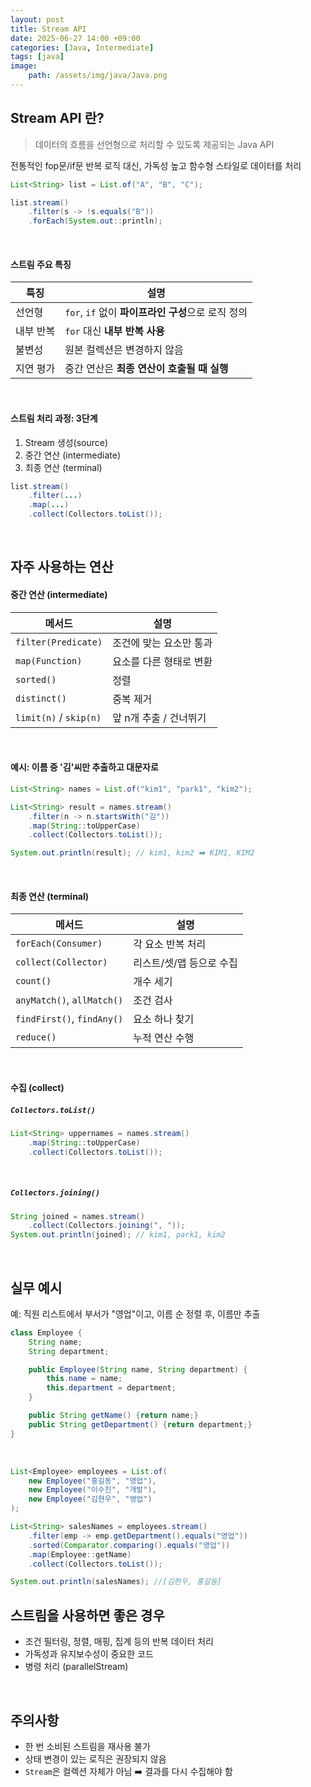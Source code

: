```yaml
---
layout: post
title: Stream API
date: 2025-06-27 14:00 +09:00
categories: [Java, Intermediate]
tags: [java]
image: 
    path: /assets/img/java/Java.png
---
```


## Stream API 란?

> 데이터의 흐름을 선언형으로 처리할 수 있도록 제공되는 Java API

전통적인 fop문/if문 반복 로직 대신, 가독성 높고 함수형 스타일로 데이터를 처리

```java
List<String> list = List.of("A", "B", "C");

list.stream()
    .filter(s -> !s.equals("B"))
    .forEach(System.out::println);
```

<br>

#### 스트림 주요 특징

| 특징    | 설명                                  |
| ----- | ----------------------------------- |
| 선언형   | `for`, `if` 없이 **파이프라인 구성**으로 로직 정의 |
| 내부 반복 | `for` 대신 **내부 반복 사용**               |
| 불변성   | 원본 컬렉션은 변경하지 않음                     |
| 지연 평가 | 중간 연산은 **최종 연산이 호출될 때 실행**          |

<br>

#### 스트림 처리 과정: 3단계

1. Stream 생성(source)
2. 중간 연산 (intermediate)
3. 최종 연산 (terminal)

```java
list.stream()
    .filter(...)
    .map(...)
    .collect(Collectors.toList());
```

<br>

## 자주 사용하는 연산

#### 중간 연산 (intermediate)

| 메서드 | 설명 |
|-|-|
| `filter(Predicate)` | 조건에 맞는 요소만 통과 |
| `map(Function)` | 요소를 다른 형태로 변환 |
| `sorted()` | 정렬 |
| `distinct()` | 중복 제거 |
| `limit(n)` / `skip(n)` | 앞 n개 추출 / 건너뛰기 |

<br>

#### 예시: 이름 중 '김'씨만 추출하고 대문자로

```java
List<String> names = List.of("kim1", "park1", "kim2");

List<String> result = names.stream()
    .filter(n -> n.startsWith("김"))
    .map(String::toUpperCase)
    .collect(Collectors.toList());

System.out.println(result); // kim1, kim2 ➡️ KIM1, KIM2

```

<br>

#### 최종 연산 (terminal)

| 메서드                        | 설명             |
| -------------------------- | -------------- |
| `forEach(Consumer)`        | 각 요소 반복 처리     |
| `collect(Collector)`       | 리스트/셋/맵 등으로 수집 |
| `count()`                  | 개수 세기          |
| `anyMatch()`, `allMatch()` | 조건 검사          |
| `findFirst()`, `findAny()` | 요소 하나 찾기       |
| `reduce()`                 | 누적 연산 수행       |

<br>

#### 수집 (collect)

##### `Collectors.toList()`

```java
List<String> uppernames = names.stream()
    .map(String::toUpperCase)
    .collect(Collectors.toList());
```

<br>

##### `Collectors.joining()`

```java
String joined = names.stream()
    .collect(Collectors.joining(", "));
System.out.println(joined); // kim1, park1, kim2
```

<br>

## 실무 예시

예: 직원 리스트에서 부서가 "영업"이고, 이름 순 정렬 후, 이름만 추출

```java
class Employee {
    String name;
    String department;

    public Employee(String name, String department) {
        this.name = name;
        this.department = department;
    }

    public String getName() {return name;}
    public String getDepartment() {return department;}
}
```

<br>

```java
List<Employee> employees = List.of(
    new Employee("홍길동", "영업"),
    new Employee("이수진", "개발"),
    new Employee("김현우", "영업")
);

List<String> salesNames = employees.stream()
    .filter(emp -> emp.getDepartment().equals("영업"))
    .sorted(Comparator.comparing().equals("영업"))
    .map(Employee::getName)
    .collect(Collectors.toList());

System.out.println(salesNames); //[김현우, 홍길동]
```

## 스트림을 사용하면 좋은 경우

- 조건 필터링, 정렬, 매핑, 집계 등의 반복 데이터 처리
- 가독성과 유지보수성이 중요한 코드
- 병령 처리 (parallelStream)

<br>

## 주의사항

- 한 번 소비된 스트림을 재사용 불가
- 상태 변경이 있는 로직은 권장되지 않음
- `Stream`은 컬렉션 자체가 아님 ➡️ 결과를 다시 수집해야 함